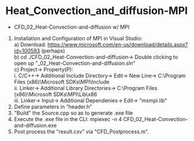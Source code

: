 # Heat_Convection_and_diffusion-MPI

+ CFD_02_Heat-Convection-and-diffusion  w/ MPI
1. Installation and Configuration of MPI in Visual Studio:  
  a) Download: https://www.microsoft.com/en-us/download/details.aspx?id=100593 (perhaps)  
  b) cd ./CFD_02_Heat-Convection-and-diffusion-> Double clicking to open up "_02_Heat-Convection-and-diffusion.sln"  
  c) Project-> Property(P):  
    i. C/C++-> Additional Include Directory-> Edit-> New Line-> C:\Program Files (x86)\Microsoft SDKs\MPI\Include  
    ii. Linker-> Additional Library Directories-> C:\Program Files (x86)\Microsoft SDKs\MPI\Lib\x86  
    iii. Linker-> Input-> Additional Dependenies-> Edit-> "msmpi.lib"  
2. Define parameters in "header.h"  
3. "Build" the Source.cpp so as to generate .exe file  
4. Execute the .exe file in the CLI: mpiexec -n 4 CFD_02_Heat-Convection-and-diffusion.exe  
5. Post process the "result.csv" via "CFD_Postprocess.m".

